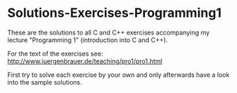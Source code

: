 # Solutions-Exercises-Programming1

These are the solutions to all C and C++ exercises accompanying my lecture "Programming 1" (introduction into C and C++).

For the text of the exercises see:
http://www.juergenbrauer.de/teaching/pro1/pro1.html

First try to solve each exercise by your own and only afterwards have a look into the sample solutions.
